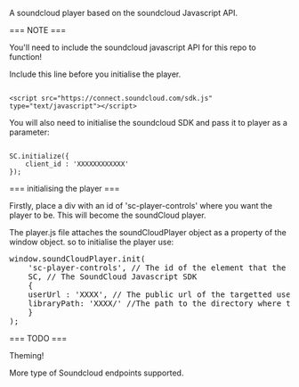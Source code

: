 A soundcloud player based on the soundcloud Javascript API. 

=== NOTE ===

You'll need to include the soundcloud javascript API for this repo to function!

Include this line before you initialise the player.

<code>
&lt;script src="https://connect.soundcloud.com/sdk.js" type="text/javascript"&gt;&lt;/script&gt; 
</code>

You will also need to initialise the soundcloud SDK and pass it to player as a parameter:

<code>
SC.initialize({
    client_id : 'XXXXXXXXXXXX'
});
</code>

=== initialising the player ===

Firstly, place a div with an id of 'sc-player-controls' where you want the player to be. This will become the soundCloud player.

The player.js file attaches the soundCloudPlayer object as a property of the window object. so to initialise the player use:

<pre>
window.soundCloudPlayer.init(
    'sc-player-controls', // The id of the element that the player will use.
    SC, // The SoundCloud Javascript SDK
    {
	userUrl : 'XXXX', // The public url of the targetted user.
	libraryPath: 'XXXX/' //The path to the directory where the library folder is stored, leave a trailing slash.
    }
);
</pre>

=== TODO ===

Theming! 

More type of Soundcloud endpoints supported.
